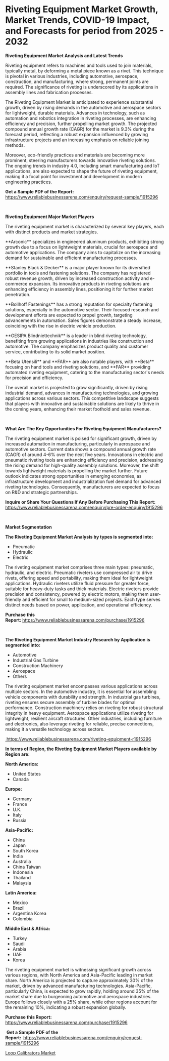 <p><h1>Riveting Equipment Market Growth, Market Trends, COVID-19 Impact, and Forecasts for period from 2025 - 2032</h1></p><p><strong>Riveting Equipment Market Analysis and Latest Trends</strong></p>
<p><p>Riveting equipment refers to machines and tools used to join materials, typically metal, by deforming a metal piece known as a rivet. This technique is pivotal in various industries, including automotive, aerospace, construction, and manufacturing, where strong, permanent joints are required. The significance of riveting is underscored by its applications in assembly lines and fabrication processes.</p><p>The Riveting Equipment Market is anticipated to experience substantial growth, driven by rising demands in the automotive and aerospace sectors for lightweight, durable materials. Advances in technology, such as automation and robotics integration in riveting processes, are enhancing efficiency and precision, further propelling market growth. The projected compound annual growth rate (CAGR) for the market is 9.3% during the forecast period, reflecting a robust expansion influenced by growing infrastructure projects and an increasing emphasis on reliable joining methods.</p><p>Moreover, eco-friendly practices and materials are becoming more prominent, steering manufacturers towards innovative riveting solutions. The ongoing trends in industry 4.0, including smart manufacturing and IoT applications, are also expected to shape the future of riveting equipment, making it a focal point for investment and development in modern engineering practices.</p></p>
<p><strong>Get a Sample PDF of the Report:&nbsp;</strong> <a href="https://www.reliablebusinessarena.com/enquiry/request-sample/1915296?utm_campaign=1891&utm_medium=2&utm_source=Github&utm_content=ia&utm_term=20022025&utm_id=riveting-equipment">https://www.reliablebusinessarena.com/enquiry/request-sample/1915296</a></p>
<p>&nbsp;</p>
<p><strong>Riveting Equipment Major Market Players</strong></p>
<p><p>The riveting equipment market is characterized by several key players, each with distinct products and market strategies. </p><p>**Arconic** specializes in engineered aluminum products, exhibiting strong growth due to a focus on lightweight materials, crucial for aerospace and automotive applications. The company aims to capitalize on the increasing demand for sustainable and efficient manufacturing processes.</p><p>**Stanley Black & Decker** is a major player known for its diversified portfolio in tools and fastening solutions. The company has registered robust revenue growth, driven by increased construction activity and e-commerce expansion. Its innovative products in riveting solutions are enhancing efficiency in assembly lines, positioning it for further market penetration.</p><p>**Bollhoff Fastenings** has a strong reputation for specialty fastening solutions, especially in the automotive sector. Their focused research and development efforts are expected to propel growth, targeting advancements in automation. Sales figures demonstrate a steady increase, coinciding with the rise in electric vehicle production.</p><p>**GESIPA Blindniettechnik** is a leader in blind riveting technology, benefiting from growing applications in industries like construction and automotive. The company emphasizes product quality and customer service, contributing to its solid market position.</p><p>**Beta Utensili** and **FAR** are also notable players, with **Beta** focusing on hand tools and riveting solutions, and **FAR** providing automated riveting equipment, catering to the manufacturing sector's needs for precision and efficiency.</p><p>The overall market is projected to grow significantly, driven by rising industrial demand, advances in manufacturing technologies, and growing applications across various sectors. This competitive landscape suggests that players with innovative and sustainable solutions are likely to thrive in the coming years, enhancing their market foothold and sales revenue.</p></p>
<p>&nbsp;</p>
<p><strong>What Are The Key Opportunities For Riveting Equipment Manufacturers?</strong></p>
<p><p>The riveting equipment market is poised for significant growth, driven by increased automation in manufacturing, particularly in aerospace and automotive sectors. Current data shows a compound annual growth rate (CAGR) of around 4-6% over the next five years. Innovations in electric and pneumatic riveting tools are enhancing efficiency and precision, addressing the rising demand for high-quality assembly solutions. Moreover, the shift towards lightweight materials is propelling the market further. Future outlook indicates strong opportunities in emerging economies, as infrastructure development and industrialization fuel demand for advanced riveting technologies. Consequently, manufacturers are expected to focus on R&D and strategic partnerships.</p></p>
<p><strong>Inquire or Share Your Questions If Any Before Purchasing This Report:</strong> <a href="https://www.reliablebusinessarena.com/enquiry/pre-order-enquiry/1915296?utm_campaign=1891&utm_medium=2&utm_source=Github&utm_content=ia&utm_term=20022025&utm_id=riveting-equipment">https://www.reliablebusinessarena.com/enquiry/pre-order-enquiry/1915296</a></p>
<p>&nbsp;</p>
<p><strong>Market Segmentation</strong></p>
<p><strong>The Riveting Equipment Market Analysis by types is segmented into:</strong></p>
<p><ul><li>Pneumatic</li><li>Hydraulic</li><li>Electric</li></ul></p>
<p><p>The riveting equipment market comprises three main types: pneumatic, hydraulic, and electric. Pneumatic riveters use compressed air to drive rivets, offering speed and portability, making them ideal for lightweight applications. Hydraulic riveters utilize fluid pressure for greater force, suitable for heavy-duty tasks and thick materials. Electric riveters provide precision and consistency, powered by electric motors, making them user-friendly and efficient for small to medium-sized projects. Each type serves distinct needs based on power, application, and operational efficiency.</p></p>
<p><strong>Purchase this Report:&nbsp;</strong><a href="https://www.reliablebusinessarena.com/purchase/1915296?utm_campaign=1891&utm_medium=2&utm_source=Github&utm_content=ia&utm_term=20022025&utm_id=riveting-equipment">https://www.reliablebusinessarena.com/purchase/1915296</a></p>
<p>&nbsp;</p>
<p><strong>The Riveting Equipment Market Industry Research by Application is segmented into:</strong></p>
<p><ul><li>Automotive</li><li>Industrial Gas Turbine</li><li>Construction Machinery</li><li>Aerospace</li><li>Others</li></ul></p>
<p><p>The riveting equipment market encompasses various applications across multiple sectors. In the automotive industry, it is essential for assembling vehicle components with durability and strength. In industrial gas turbines, riveting ensures secure assembly of turbine blades for optimal performance. Construction machinery relies on riveting for robust structural integrity in heavy equipment. Aerospace applications utilize riveting for lightweight, resilient aircraft structures. Other industries, including furniture and electronics, also leverage riveting for reliable, precise connections, making it a versatile technology across sectors.</p></p>
<p><a href="https://www.reliablebusinessarena.com/riveting-equipment-r1915296?utm_campaign=1891&utm_medium=2&utm_source=Github&utm_content=ia&utm_term=20022025&utm_id=riveting-equipment">&nbsp;https://www.reliablebusinessarena.com/riveting-equipment-r1915296</a></p>
<p><strong>In terms of Region, the Riveting Equipment Market Players available by Region are:</strong></p>
<p>
    <p> <strong> North America: </strong>
        <ul>
            <li>United States</li>
            <li>Canada</li>
        </ul>
        </p> 
    <p> <strong> Europe: </strong>
        <ul>
            <li>Germany</li>
            <li>France</li>
            <li>U.K.</li>
            <li>Italy</li>
            <li>Russia</li>
        </ul>
        </p> 
    <p> <strong> Asia-Pacific: </strong>
        <ul>
            <li>China</li>
            <li>Japan</li>
            <li>South Korea</li>
            <li>India</li>
            <li>Australia</li>
            <li>China Taiwan</li>
            <li>Indonesia</li>
            <li>Thailand</li>
            <li>Malaysia</li>
        </ul>
        </p> 
    <p> <strong> Latin America: </strong>
        <ul>
            <li>Mexico</li>
            <li>Brazil</li>
            <li>Argentina Korea</li>
            <li>Colombia</li>
        </ul>
        </p> 
    <p> <strong> Middle East & Africa: </strong>
        <ul>
            <li>Turkey</li>
            <li>Saudi</li>
            <li>Arabia</li>
            <li>UAE</li>
            <li>Korea</li>
        </ul>
    </p>
    </p>
<p><p>The riveting equipment market is witnessing significant growth across various regions, with North America and Asia-Pacific leading in market share. North America is projected to capture approximately 30% of the market, driven by advanced manufacturing technologies. Asia-Pacific, particularly China, is expected to grow rapidly, holding around 35% of the market share due to burgeoning automotive and aerospace industries. Europe follows closely with a 25% share, while other regions account for the remaining 10%, indicating a robust expansion globally.</p></p>
<p><strong>Purchase this Report: </strong><a href="https://www.reliablebusinessarena.com/purchase/1915296?utm_campaign=1891&utm_medium=2&utm_source=Github&utm_content=ia&utm_term=20022025&utm_id=riveting-equipment">https://www.reliablebusinessarena.com/purchase/1915296</a></p>
<p>&nbsp;<strong>Get a Sample PDF of the Report:&nbsp;&nbsp;</strong><a href="https://www.reliablebusinessarena.com/enquiry/request-sample/1915296?utm_campaign=1891&utm_medium=2&utm_source=Github&utm_content=ia&utm_term=20022025&utm_id=riveting-equipment">https://www.reliablebusinessarena.com/enquiry/request-sample/1915296</a></p>
<p><strong></strong></p>
<p><p><a href="https://github.com/Krish2023na/Market-Research-Report-List-7/blob/main/loop-calibrators-market.md?utm_campaign=1891&utm_medium=2&utm_source=Github&utm_content=ia&utm_term=20022025&utm_id=riveting-equipment">Loop Calibrators Market</a></p></p>
